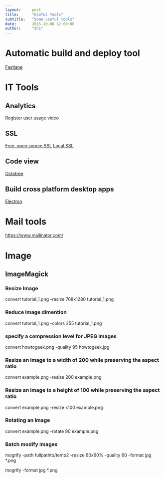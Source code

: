 ```yaml
---
layout:     post
title:      "Useful Tools"
subtitle:   "Some useful tools"
date:       2015-10-08 12:00:00
author:     "Shi"
---
```




# Automatic build and deploy tool

[Fastlane](https://fastlane.tools/)

# IT Tools

## Analytics

[Register user usage video](https://www.smartlook.com)

## SSL

[Free, open source SSL](https://letsencrypt.org/) 
[Local SSL](https://www.freecodecamp.org/news/how-to-get-https-working-on-your-local-development-environment-in-5-minutes-7af615770eec/) 

## Code view

[Octotree](https://chrome.google.com/webstore/detail/octotree/bkhaagjahfmjljalopjnoealnfndnagc)

## Build cross platform desktop apps

[Electron](http://electron.atom.io/)

# Mail tools

https://www.mailinator.com/

# Image

## ImageMagick

### Resize Image

convert tutorial_1.png -resize 768x1280 tutorial_1.png 

### Reduce image dimention

convert tutorial_1.png -colors 255 tutorial_1.png 

### specify a compression level for JPEG images

convert howtogeek.png -quality 95 howtogeek.jpg

### Resize an image to a width of 200 while preserving the aspect ratio

convert example.png -resize 200 example.png

### Resize an image to a height of 100 while preserving the aspect ratio

convert example.png -resize x100 example.png

### Rotating an Image

convert example.png -rotate 90 example.png

### Batch modify images

mogrify -path fullpathto/temp2 -resize 60x60% -quality 60 -format jpg *.png

mogrify -format jpg *.png



